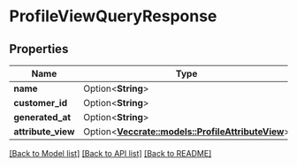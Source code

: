 # ProfileViewQueryResponse

## Properties

Name | Type | Description | Notes
------------ | ------------- | ------------- | -------------
**name** | Option<**String**> |  | [optional]
**customer_id** | Option<**String**> |  | [optional]
**generated_at** | Option<**String**> |  | [optional]
**attribute_view** | Option<[**Vec<crate::models::ProfileAttributeView>**](profileAttributeView.md)> |  | [optional]

[[Back to Model list]](../README.md#documentation-for-models) [[Back to API list]](../README.md#documentation-for-api-endpoints) [[Back to README]](../README.md)



